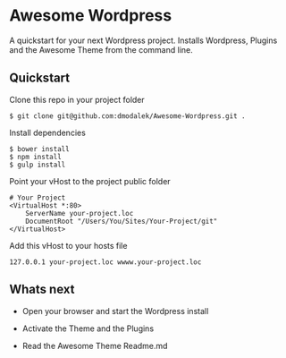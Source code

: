# Awesome Wordpress

A quickstart for your next Wordpress project. Installs Wordpress, Plugins and the Awesome Theme from the command line.


## Quickstart

Clone this repo in your project folder
 
```
$ git clone git@github.com:dmodalek/Awesome-Wordpress.git .
```

Install dependencies

```
$ bower install
$ npm install
$ gulp install
```

Point your vHost to the project public folder

```
# Your Project
<VirtualHost *:80>
    ServerName your-project.loc
    DocumentRoot "/Users/You/Sites/Your-Project/git"
</VirtualHost>
```

Add this vHost to your hosts file

```
127.0.0.1 your-project.loc wwww.your-project.loc
```


## Whats next

* Open your browser and start the Wordpress install

* Activate the Theme and the Plugins

* Read the Awesome Theme Readme.md




